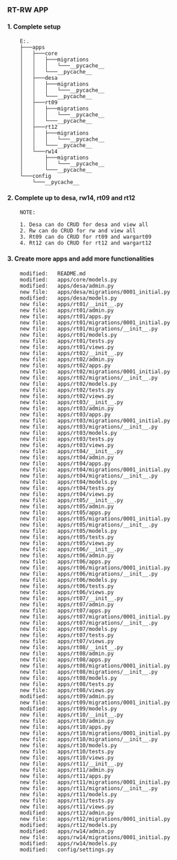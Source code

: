 ### RT-RW APP

#### 1. Complete setup

		E:.
		├───apps
		│   ├───core
		│   │   ├───migrations
		│   │   │   └───__pycache__
		│   │   └───__pycache__
		│   ├───desa
		│   │   ├───migrations
		│   │   │   └───__pycache__
		│   │   └───__pycache__
		│   ├───rt09
		│   │   ├───migrations
		│   │   │   └───__pycache__
		│   │   └───__pycache__
		│   ├───rt12
		│   │   ├───migrations
		│   │   │   └───__pycache__
		│   │   └───__pycache__
		│   └───rw14
		│       ├───migrations
		│       │   └───__pycache__
		│       └───__pycache__
		└───config
		    └───__pycache__


#### 2. Complete up to desa, rw14, rt09 and rt12

		NOTE:

		1. Desa can do CRUD for desa and view all
		2. Rw can do CRUD for rw and view all
		3. Rt09 can do CRUD for rt09 and wargart09
		4. Rt12 can do CRUD for rt12 and wargart12


#### 3. Create more apps and add more functionalities

        modified:   README.md
        modified:   apps/core/models.py
        modified:   apps/desa/admin.py
        new file:   apps/desa/migrations/0001_initial.py
        modified:   apps/desa/models.py
        new file:   apps/rt01/__init__.py
        new file:   apps/rt01/admin.py
        new file:   apps/rt01/apps.py
        new file:   apps/rt01/migrations/0001_initial.py
        new file:   apps/rt01/migrations/__init__.py
        new file:   apps/rt01/models.py
        new file:   apps/rt01/tests.py
        new file:   apps/rt01/views.py
        new file:   apps/rt02/__init__.py
        new file:   apps/rt02/admin.py
        new file:   apps/rt02/apps.py
        new file:   apps/rt02/migrations/0001_initial.py
        new file:   apps/rt02/migrations/__init__.py
        new file:   apps/rt02/models.py
        new file:   apps/rt02/tests.py
        new file:   apps/rt02/views.py
        new file:   apps/rt03/__init__.py
        new file:   apps/rt03/admin.py
        new file:   apps/rt03/apps.py
        new file:   apps/rt03/migrations/0001_initial.py
        new file:   apps/rt03/migrations/__init__.py
        new file:   apps/rt03/models.py
        new file:   apps/rt03/tests.py
        new file:   apps/rt03/views.py
        new file:   apps/rt04/__init__.py
        new file:   apps/rt04/admin.py
        new file:   apps/rt04/apps.py
        new file:   apps/rt04/migrations/0001_initial.py
        new file:   apps/rt04/migrations/__init__.py
        new file:   apps/rt04/models.py
        new file:   apps/rt04/tests.py
        new file:   apps/rt04/views.py
        new file:   apps/rt05/__init__.py
        new file:   apps/rt05/admin.py
        new file:   apps/rt05/apps.py
        new file:   apps/rt05/migrations/0001_initial.py
        new file:   apps/rt05/migrations/__init__.py
        new file:   apps/rt05/models.py
        new file:   apps/rt05/tests.py
        new file:   apps/rt05/views.py
        new file:   apps/rt06/__init__.py
        new file:   apps/rt06/admin.py
        new file:   apps/rt06/apps.py
        new file:   apps/rt06/migrations/0001_initial.py
        new file:   apps/rt06/migrations/__init__.py
        new file:   apps/rt06/models.py
        new file:   apps/rt06/tests.py
        new file:   apps/rt06/views.py
        new file:   apps/rt07/__init__.py
        new file:   apps/rt07/admin.py
        new file:   apps/rt07/apps.py
        new file:   apps/rt07/migrations/0001_initial.py
        new file:   apps/rt07/migrations/__init__.py
        new file:   apps/rt07/models.py
        new file:   apps/rt07/tests.py
        new file:   apps/rt07/views.py
        new file:   apps/rt08/__init__.py
        new file:   apps/rt08/admin.py
        new file:   apps/rt08/apps.py
        new file:   apps/rt08/migrations/0001_initial.py
        new file:   apps/rt08/migrations/__init__.py
        new file:   apps/rt08/models.py
        new file:   apps/rt08/tests.py
        new file:   apps/rt08/views.py
        modified:   apps/rt09/admin.py
        new file:   apps/rt09/migrations/0001_initial.py
        modified:   apps/rt09/models.py
        new file:   apps/rt10/__init__.py
        new file:   apps/rt10/admin.py
        new file:   apps/rt10/apps.py
        new file:   apps/rt10/migrations/0001_initial.py
        new file:   apps/rt10/migrations/__init__.py
        new file:   apps/rt10/models.py
        new file:   apps/rt10/tests.py
        new file:   apps/rt10/views.py
        new file:   apps/rt11/__init__.py
        new file:   apps/rt11/admin.py
        new file:   apps/rt11/apps.py
        new file:   apps/rt11/migrations/0001_initial.py
        new file:   apps/rt11/migrations/__init__.py
        new file:   apps/rt11/models.py
        new file:   apps/rt11/tests.py
        new file:   apps/rt11/views.py
        modified:   apps/rt12/admin.py
        new file:   apps/rt12/migrations/0001_initial.py
        modified:   apps/rt12/models.py
        modified:   apps/rw14/admin.py
        new file:   apps/rw14/migrations/0001_initial.py
        modified:   apps/rw14/models.py
        modified:   config/settings.py